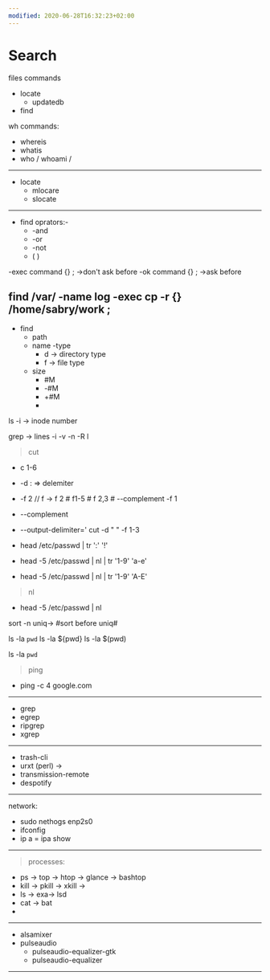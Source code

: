 ```yaml
---
modified: 2020-06-28T16:32:23+02:00
---
```


Search
=======

files commands
- locate
	- updatedb
- find


wh commands:
- whereis
- whatis
- who / whoami / 

----------------------------------------------------------------------------------------------------------
- locate 
	- mlocare
	- slocate
----------------------------------------------------------------------------------------------------------
- find oprators:-
	- -and
	- -or
	- -not
	- \(      \)


-exec command {} ; ->don't ask before
-ok command {} ;  ->ask before


find /var/ -name log -exec cp -r {} /home/sabry/work \;
----------------------------------------------------------------------------------------------------------


- find 
	- path
	- name
	-type
		-  d -> directory type
		- f -> file type
	- size
		- #M
		- -#M
		- +#M
		-  
	



ls -i -> inode number



grep -> lines -i -v -n -R l


> cut 
- c 1-6
- -d :  => delemiter
- -f 2   // f -> f 2 # f1-5 # f 2,3 # --complement -f 1
- --complement
- --output-delimiter=' 
cut -d " " -f 1-3




- head /etc/passwd | tr ':' '!'

- head -5 /etc/passwd | nl | tr '1-9' 'a-e'
- head -5 /etc/passwd | nl | tr '1-9' 'A-E'

>  nl
- head -5 /etc/passwd | nl


sort -n
uniq-> #sort before uniq#


ls -la `pwd`
ls -la ${pwd}
ls -la $(pwd)

ls -la `pwd`








> ping

- ping -c 4 google.com
----------------------------------------------------
- grep
- egrep
- ripgrep
- xgrep
----------------------------------------------------
- trash-cli
- urxt (perl) -> 
- transmission-remote
- despotify
----------------------------------------------------
network:
- sudo nethogs enp2s0
- ifconfig
- ip a = ipa show

----------------------------------------------------
> processes:
- ps -> top -> htop -> glance -> bashtop
- kill -> pkill -> xkill ->
- ls -> exa-> lsd
- cat -> bat
-  
----------------------------------------------------
- alsamixer
- pulseaudio
	- pulseaudio-equalizer-gtk
	- pulseaudio-equalizer
----------------------------------------------------